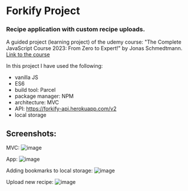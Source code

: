 # Forkify Project

### Recipe application with custom recipe uploads.

A guided project (learning project) of the udemy course: "The Complete JavaScript Course 2023: From Zero to Expert!" by Jonas Schmedtmann.
[Link to the course](https://www.udemy.com/course/the-complete-javascript-course/)

In this project I have used the following: 
- vanilla JS 
- ES6 
- build tool: Parcel
- package manager: NPM
- architecture: MVC 
- API: https://forkify-api.herokuapp.com/v2
- local storage

## Screenshots:

MVC:
![image](https://user-images.githubusercontent.com/76474133/203539685-45f249d2-4804-45f9-afb8-477690d90245.png)

App:
![image](https://user-images.githubusercontent.com/76474133/203543135-93c3c148-9f65-4908-85b6-3a5caa0f37c9.png)

Adding bookmarks to local storage:
![image](https://user-images.githubusercontent.com/76474133/203543245-81771583-0868-4d4f-981a-1d2e099c6be7.png)

Upload new recipe:
![image](https://user-images.githubusercontent.com/76474133/203544016-c4c1a5f7-6766-44b8-9e1b-2efe5c893e8f.png)
